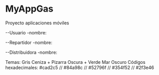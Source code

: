 # MyAppGas
Proyecto aplicaciones móviles

--Usuario -nombre:

--Repartidor -nombre:

--Distribuidora -nombre:

Temas: Gris Ceniza + Pizarra Oscura + Verde Mar Oscuro Códigos hexadecimales: #cad2c5 // #84a98c // #52796f // #354f52 // #2f3e46

